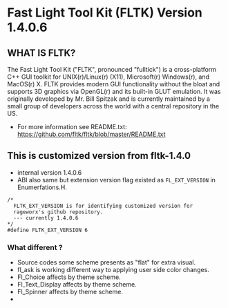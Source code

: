 # Fast Light Tool Kit (FLTK) Version 1.4.0.6

## WHAT IS FLTK?

The Fast Light Tool Kit ("FLTK", pronounced "fulltick") is a cross-platform C++ GUI toolkit for UNIX(r)/Linux(r) (X11), Microsoft(r) Windows(r), and MacOS(r) X. FLTK provides modern GUI functionality without the bloat and supports 3D graphics via OpenGL(r) and its built-in GLUT emulation. 
It was originally developed by Mr. Bill Spitzak and is currently maintained by a small group of developers across the world with a central repository in the US.
    
* For more information see README.txt:
    https://github.com/fltk/fltk/blob/master/README.txt

## This is customized version from fltk-1.4.0

* internal version 1.4.0.6
* ABI also same but extension version flag existed as `FL_EXT_VERSION` in Enumerfations.H.
```
/*
  FLTK_EXT_VERSION is for identifying customized version for
  rageworx's github repository.
  --- currently 1.4.0.6
*/
#define FLTK_EXT_VERSION 6
```
### What different ?

* Source codes some scheme presents as "flat" for extra visual.
* fl_ask is working different way to applying user side color changes.
* Fl_Choice affects by theme scheme.
* Fl_Text_Display affects by theme scheme.
* Fl_Spinner affects by theme scheme.
* 